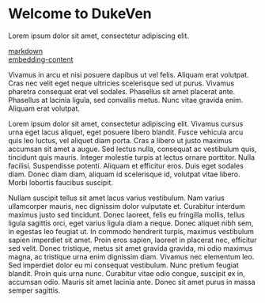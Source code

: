 # Welcome to DukeVen

Lorem ipsum dolor sit amet, consectetur adipiscing elit.

[markdown](markdown)  
[embedding-content](embedding-content)

Vivamus in arcu et nisi posuere dapibus ut vel felis. Aliquam erat volutpat. Cras nec velit eget neque ultricies scelerisque sed ut purus. Vivamus pharetra consequat erat vel sodales. Phasellus sit amet placerat ante. Phasellus at lacinia ligula, sed convallis metus. Nunc vitae gravida enim. Aliquam erat volutpat.

Lorem ipsum dolor sit amet, consectetur adipiscing elit. Vivamus cursus urna eget lacus aliquet, eget posuere libero blandit. Fusce vehicula arcu quis leo luctus, vel aliquet diam porta. Cras a libero ut justo maximus accumsan sit amet a augue. Sed lectus nulla, consequat ac vestibulum quis, tincidunt quis mauris. Integer molestie turpis at lectus ornare porttitor. Nulla facilisi. Suspendisse potenti. Aliquam et efficitur eros. Duis eget sodales diam. Donec diam diam, aliquam id scelerisque id, volutpat vitae libero. Morbi lobortis faucibus suscipit.

Nullam suscipit tellus sit amet lacus varius vestibulum. Nam varius ullamcorper mauris, nec dignissim dolor vulputate et. Curabitur interdum maximus justo sed tincidunt. Donec laoreet, felis eu fringilla mollis, tellus ligula sagittis orci, eget varius ligula diam a neque. Donec aliquet nibh sem, in egestas leo feugiat ut. In commodo hendrerit turpis, maximus vestibulum sapien imperdiet sit amet. Proin eros sapien, laoreet in placerat nec, efficitur sed velit. Donec tristique, metus sit amet gravida gravida, mi odio maximus magna, ac tristique urna enim dignissim diam. Vivamus nec elementum leo. Sed imperdiet dolor eu mi consequat vestibulum. Nunc pretium feugiat blandit. Proin quis urna nunc. Curabitur vitae odio congue, suscipit ex in, accumsan odio. Mauris sit amet lacinia ante. Donec sit amet purus in massa semper sagittis.

